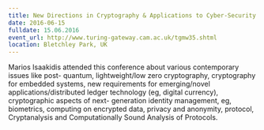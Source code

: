 ```yaml
---
title: New Directions in Cryptography & Applications to Cyber-Security
date: 2016-06-15
fulldate: 15.06.2016
event_url: http://www.turing-gateway.cam.ac.uk/tgmw35.shtml
location: Bletchley Park, UK
---
```


Marios Isaakidis attended this conference about various contemporary issues like post- quantum, lightweight/low zero cryptography, cryptography for embedded systems, new requirements for emerging/novel applications/distributed ledger technology (eg, digital currency), cryptographic aspects of next- generation identity management, eg, biometrics, computing on encrypted data, privacy and anonymity, protocol, Cryptanalysis and Computationally Sound Analysis of Protocols.
